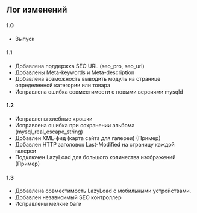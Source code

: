 ## Лог изменений

#### 1.0

* Выпуск

#### 1.1

* Добавлена поддержка SEO URL (seo_pro, seo_url)
* Добавлены Meta-keywords и Meta-description
* Добавлена возможность выводить модуль на странице определенной категории или товара
* Исправлена ошибка совместимости с новыми версиями mysqld

#### 1.2

* Исправлены хлебные крошки
* Исправлена ошибка при сохранении альбома (mysql_real_escape_string)
* Добавлен XML-фид (карта сайта для галереи) (Пример)
* Добавлен HTTP заголовок Last-Modified на страницу каждой галереи
* Подключен LazyLoad для большого количества изображений (Пример)

#### 1.3

* Добавлена совместимость LazyLoad с мобильными устройствами.
* Добавлен независимый SEO контроллер
* Исправлены мелкие баги

